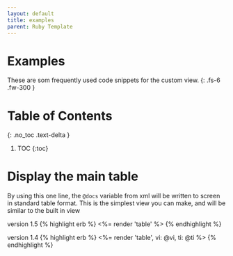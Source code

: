 ```yaml
---
layout: default
title: examples
parent: Ruby Template
---
```


# Examples
These are som frequently used code snippets for the custom view.
{: .fs-6 .fw-300 }

# Table of Contents
{: .no_toc .text-delta }

1. TOC
{:toc}


# Display the main table
By using this one line, the `@docs` variable from xml will be written to screen in standard table format. This is the simplest view you can make, and will be similar to the built in view

version 1.5
{% highlight erb %}
<%= render 'table' %> 
{% endhighlight %}

version 1.4
{% highlight erb %}
<%= render 'table', vi: @vi, ti: @ti %>
{% endhighlight %}


